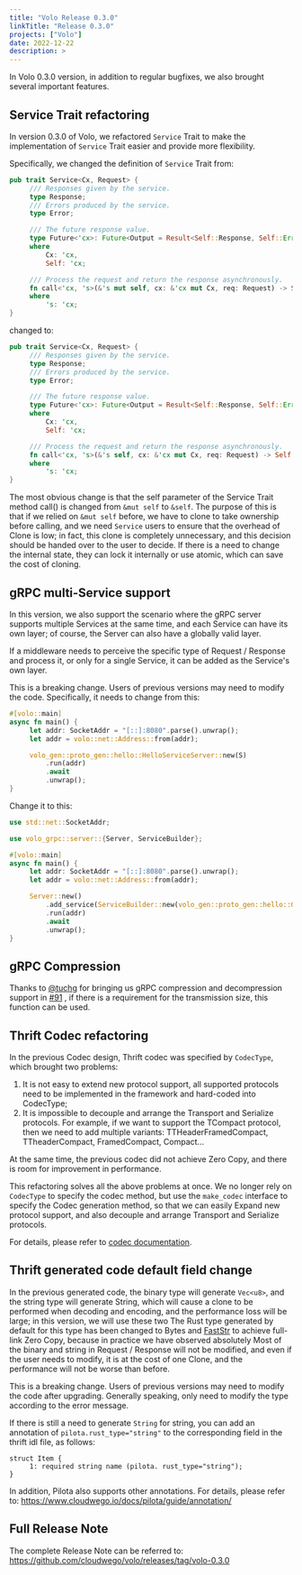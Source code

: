 ```yaml
---
title: "Volo Release 0.3.0"
linkTitle: "Release 0.3.0"
projects: ["Volo"]
date: 2022-12-22
description: >
---
```


In Volo 0.3.0 version, in addition to regular bugfixes, we also brought several important features.

## Service Trait refactoring

In version 0.3.0 of Volo, we refactored `Service` Trait to make the implementation of `Service` Trait easier and provide more flexibility.

Specifically, we changed the definition of `Service` Trait from:

```rust
pub trait Service<Cx, Request> {
     /// Responses given by the service.
     type Response;
     /// Errors produced by the service.
     type Error;

     /// The future response value.
     type Future<'cx>: Future<Output = Result<Self::Response, Self::Error>> + Send + 'cx
     where
         Cx: 'cx,
         Self: 'cx;

     /// Process the request and return the response asynchronously.
     fn call<'cx, 's>(&'s mut self, cx: &'cx mut Cx, req: Request) -> Self::Future<'cx>
     where
         's: 'cx;
}
```

changed to:

```rust
pub trait Service<Cx, Request> {
     /// Responses given by the service.
     type Response;
     /// Errors produced by the service.
     type Error;

     /// The future response value.
     type Future<'cx>: Future<Output = Result<Self::Response, Self::Error>> + Send + 'cx
     where
         Cx: 'cx,
         Self: 'cx;

     /// Process the request and return the response asynchronously.
     fn call<'cx, 's>(&'s self, cx: &'cx mut Cx, req: Request) -> Self::Future<'cx>
     where
         's: 'cx;
}
```

The most obvious change is that the self parameter of the Service Trait method call() is changed from `&mut self` to `&self`. The purpose of this is that if we relied on `&mut self` before, we have to clone to take ownership before calling, and we need `Service` users to ensure that the overhead of Clone is low; in fact, this clone is completely unnecessary, and this decision should be handed over to the user to decide. If there is a need to change the internal state, they can lock it internally or use atomic, which can save the cost of cloning.

## gRPC multi-Service support

In this version, we also support the scenario where the gRPC server supports multiple Services at the same time, and each Service can have its own layer; of course, the Server can also have a globally valid layer.

If a middleware needs to perceive the specific type of Request / Response and process it, or only for a single Service, it can be added as the Service's own layer.

This is a breaking change. Users of previous versions may need to modify the code. Specifically, it needs to change from this:

```rust
#[volo::main]
async fn main() {
     let addr: SocketAddr = "[::]:8080".parse().unwrap();
     let addr = volo::net::Address::from(addr);

     volo_gen::proto_gen::hello::HelloServiceServer::new(S)
         .run(addr)
         .await
         .unwrap();
}
```

Change it to this:

```rust
use std::net::SocketAddr;

use volo_grpc::server::{Server, ServiceBuilder};

#[volo::main]
async fn main() {
     let addr: SocketAddr = "[::]:8080".parse().unwrap();
     let addr = volo::net::Address::from(addr);

     Server::new()
         .add_service(ServiceBuilder::new(volo_gen::proto_gen::hello::GreeterServer::new(S)).build())
         .run(addr)
         .await
         .unwrap();
}
```

## gRPC Compression

Thanks to [@tuchg](https://github.com/tuchg) for bringing us gRPC compression and decompression support in [#91](https://github.com/cloudwego/volo/pull/91) , if there is a requirement for the transmission size, this function can be used.

## Thrift Codec refactoring

In the previous Codec design, Thrift codec was specified by `CodecType`, which brought two problems:

1. It is not easy to extend new protocol support, all supported protocols need to be implemented in the framework and hard-coded into CodecType;
2. It is impossible to decouple and arrange the Transport and Serialize protocols. For example, if we want to support the TCompact protocol, then we need to add multiple variants: TTHeaderFramedCompact, TTheaderCompact, FramedCompact, Compact...

At the same time, the previous codec did not achieve Zero Copy, and there is room for improvement in performance.

This refactoring solves all the above problems at once. We no longer rely on `CodecType` to specify the codec method, but use the `make_codec` interface to specify the Codec generation method, so that we can easily Expand new protocol support, and also decouple and arrange Transport and Serialize protocols.

For details, please refer to [codec documentation](https://docs.rs/volo-thrift/latest/volo_thrift/codec/index.html).

## Thrift generated code default field change

In the previous generated code, the binary type will generate `Vec<u8>`, and the string type will generate String, which will cause a clone to be performed when decoding and encoding, and the performance loss will be large; in this version, we will use these two The Rust type generated by default for this type has been changed to Bytes and [FastStr](https://docs.rs/faststr/latest/faststr/) to achieve full-link Zero Copy, because in practice we have observed absolutely Most of the binary and string in Request / Response will not be modified, and even if the user needs to modify, it is at the cost of one Clone, and the performance will not be worse than before.

This is a breaking change. Users of previous versions may need to modify the code after upgrading. Generally speaking, only need to modify the type according to the error message.

If there is still a need to generate `String` for string, you can add an annotation of `pilota.rust_type="string"` to the corresponding field in the thrift idl file, as follows:

```thrift
struct Item {
     1: required string name (pilota. rust_type="string");
}
```

In addition, Pilota also supports other annotations. For details, please refer to: https://www.cloudwego.io/docs/pilota/guide/annotation/

## Full Release Note

The complete Release Note can be referred to: https://github.com/cloudwego/volo/releases/tag/volo-0.3.0
